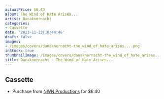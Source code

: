 ```yaml
---
actualPrice: $6.40
album: The Wind of Hate Arises...
artist: Danaknernacht
categories:
- Cassette
date: '2023-11-23T18:44:46'
draft: false
images:
- /images/covers/danaknernacht-the_wind_of_hate_arises....png
inStock: true
thumbnailImage: /images/covers/danaknernacht-the_wind_of_hate_arises...-thumb.png
title: Danaknernacht - The Wind of Hate Arises...
---
```


## Cassette
* Purchase from [NWN Productions](http://shop.nwnprod.com/index.php?route=product/product&path=73&product_id=3741&sort=pd.name&order=ASC) for $6.40
